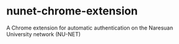 nunet-chrome-extension
======================

A Chrome extension for automatic authentication on the Naresuan University network (NU-NET)
